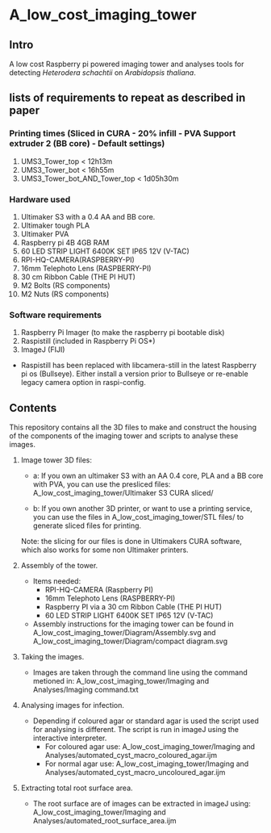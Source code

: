 # A_low_cost_imaging_tower
## Intro
A low cost Raspberry pi powered imaging tower and analyses tools for detecting *Heterodera schachtii* on *Arabidopsis thaliana*.

## lists of requirements to repeat as described in paper
### Printing times (Sliced in CURA - 20% infill - PVA Support extruder 2 (BB core) - Default settings) ###
1.	UMS3_Tower_top < 12h13m
2.	UMS3_Tower_bot < 16h55m
3.	UMS3_Tower_bot_AND_Tower_top < 1d05h30m

### Hardware used ###
1.	Ultimaker S3 with a 0.4 AA and BB core.
2.	Ultimaker tough PLA
3.	Ultimaker PVA
4.	Raspberry pi 4B 4GB RAM
5.	60 LED STRIP LIGHT 6400K SET IP65 12V (V-TAC)
6.	RPI-HQ-CAMERA(RASPBERRY-PI)
7.	16mm Telephoto Lens (RASPBERRY-PI)
8.	30 cm Ribbon Cable (THE PI HUT)
9.	M2 Bolts (RS components)
10.	M2 Nuts (RS components)

### Software requirements ###
1.	Raspberry Pi Imager (to make the raspberry pi bootable disk)
2.	Raspistill (included in Raspberry Pi OS*)
3.	ImageJ (FIJI)

* Raspistill has been replaced with libcamera-still in the latest Raspberry pi os (Bullseye). Either install a version prior to Bullseye or re-enable legacy camera option in raspi-config.


## Contents

This repository contains all the 3D files to make and construct the housing of the components of the imaging tower and scripts to analyse these images. 

1. Image tower 3D files:

	- a: If you own an ultimaker S3 with an AA 0.4 core, PLA and a BB core with PVA, you can use the presliced files: A_low_cost_imaging_tower/Ultimaker S3 CURA sliced/
	
	- b: If you own another 3D printer, or want to use a printing service, you can use the files in A_low_cost_imaging_tower/STL files/ to generate sliced files for printing. 
	
	Note: the slicing for our files is done in Ultimakers CURA software, which also works for some non Ultimaker printers.

2. Assembly of the tower. 
	- Items needed:
		-   RPI-HQ-CAMERA (Raspberry PI)
		-   16mm Telephoto Lens (RASPBERRY-PI)
		-   Raspberry PI via a 30 cm Ribbon Cable (THE PI HUT)
		-   60 LED STRIP LIGHT 6400K SET IP65 12V (V-TAC) 
	- Assembly instructions for the imaging tower can be found in A_low_cost_imaging_tower/Diagram/Assembly.svg and A_low_cost_imaging_tower/Diagram/compact diagram.svg

3. Taking the images.
	- Images are taken through the command line using the command metioned in: A_low_cost_imaging_tower/Imaging and Analyses/Imaging command.txt

4. Analysing images for infection.
	- Depending if coloured agar or standard agar is used the script used for analysing is different. The script is run in imageJ using the interactive interpreter.
		- For coloured agar use: A_low_cost_imaging_tower/Imaging and Analyses/automated_cyst_macro_coloured_agar.ijm
		- For normal agar use: A_low_cost_imaging_tower/Imaging and Analyses/automated_cyst_macro_uncoloured_agar.ijm
5. Extracting total root surface area. 
	- The root surface are of images can be extracted in imageJ using: A_low_cost_imaging_tower/Imaging and Analyses/automated_root_surface_area.ijm
